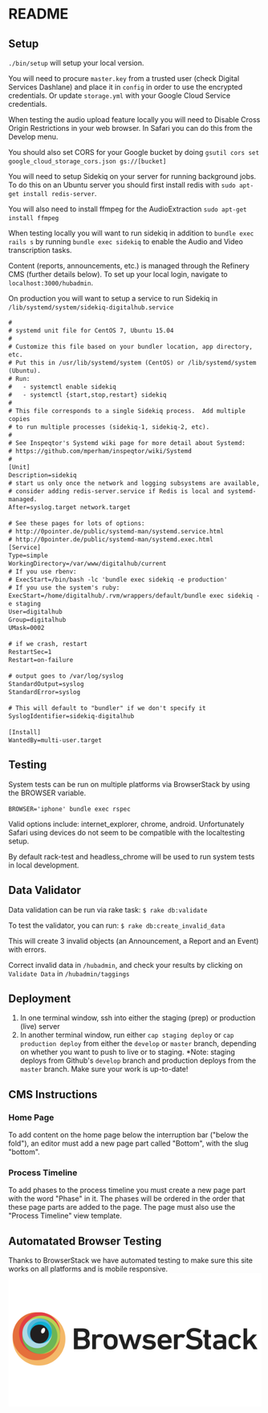 # README

## Setup
`./bin/setup` will setup your local version.

You will need to procure `master.key` from a trusted user (check Digital Services Dashlane) and place it in `config` in order to use the encrypted credentials. Or update `storage.yml` with your Google Cloud Service credentials.

When testing the audio upload feature locally you will need to Disable Cross Origin Restrictions in your web browser. In Safari you can do this from the Develop menu.

You should also set CORS for your Google bucket by doing `gsutil cors set google_cloud_storage_cors.json gs://[bucket]`

You will need to setup Sidekiq on your server for running background jobs. To do this on an Ubuntu server you should first install redis with `sudo apt-get install redis-server`.

You will also need to install ffmpeg for the AudioExtraction `sudo apt-get install ffmpeg`

When testing locally you will want to run sidekiq in addition to `bundle exec rails s` by running `bundle exec sidekiq` to enable the Audio and Video transcription tasks.

Content (reports, announcements, etc.) is managed through the Refinery CMS (further details below). To set up your local login, navigate to `localhost:3000/hubadmin`.

On production you will want to setup a service to run Sidekiq in `/lib/systemd/system/sidekiq-digitalhub.service`

```
#
# systemd unit file for CentOS 7, Ubuntu 15.04
#
# Customize this file based on your bundler location, app directory, etc.
# Put this in /usr/lib/systemd/system (CentOS) or /lib/systemd/system (Ubuntu).
# Run:
#   - systemctl enable sidekiq
#   - systemctl {start,stop,restart} sidekiq
#
# This file corresponds to a single Sidekiq process.  Add multiple copies
# to run multiple processes (sidekiq-1, sidekiq-2, etc).
#
# See Inspeqtor's Systemd wiki page for more detail about Systemd:
# https://github.com/mperham/inspeqtor/wiki/Systemd
#
[Unit]
Description=sidekiq
# start us only once the network and logging subsystems are available,
# consider adding redis-server.service if Redis is local and systemd-managed.
After=syslog.target network.target

# See these pages for lots of options:
# http://0pointer.de/public/systemd-man/systemd.service.html
# http://0pointer.de/public/systemd-man/systemd.exec.html
[Service]
Type=simple
WorkingDirectory=/var/www/digitalhub/current
# If you use rbenv:
# ExecStart=/bin/bash -lc 'bundle exec sidekiq -e production'
# If you use the system's ruby:
ExecStart=/home/digitalhub/.rvm/wrappers/default/bundle exec sidekiq -e staging
User=digitalhub
Group=digitalhub
UMask=0002

# if we crash, restart
RestartSec=1
Restart=on-failure

# output goes to /var/log/syslog
StandardOutput=syslog
StandardError=syslog

# This will default to "bundler" if we don't specify it
SyslogIdentifier=sidekiq-digitalhub

[Install]
WantedBy=multi-user.target
```

## Testing
System tests can be run on multiple platforms via BrowserStack by using the BROWSER variable.

`BROWSER='iphone' bundle exec rspec`

Valid options include: internet_explorer, chrome, android. Unfortunately Safari using devices do not seem to be compatible with the localtesting setup.

By default rack-test and headless_chrome will be used to run system tests in local development.

## Data Validator
Data validation can be run via rake task:
`$ rake db:validate`

To test the validator, you can run:
`$ rake db:create_invalid_data`

This will create 3 invalid objects (an Announcement, a Report and an Event) with errors.

Correct invalid data in `/hubadmin`, and check your results by clicking on `Validate Data` in `/hubadmin/taggings`

## Deployment
1. In one terminal window, ssh into either the staging (prep) or production (live) server
2. In another terminal window, run either `cap staging deploy` or `cap production deploy` from either the `develop` or `master` branch, depending on whether you want to push to live or to staging.
*Note: staging deploys from Github's `develop` branch and production deploys from the `master` branch. Make sure your work is up-to-date!

## CMS Instructions

### Home Page

To add content on the home page below the interruption bar
("below the fold"), an editor must add a new page part called "Bottom", with the
slug "bottom".

### Process Timeline

To add phases to the process timeline you must create a new page part with the word "Phase" in it. The phases will be ordered in the order that these page parts are added to the page. The page must also use the "Process Timeline" view template.

## Automatated Browser Testing
Thanks to BrowserStack we have automated testing to make sure this site works on all platforms and is mobile responsive.
![BrowserStack Logo](https://raw.githubusercontent.com/MAPC/digitalhub/develop/browserstack-logo-600x315.png)
